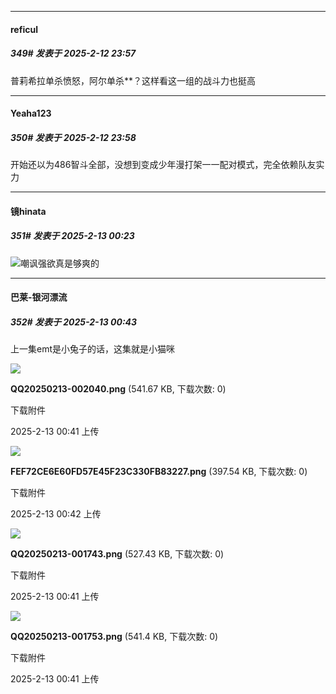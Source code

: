 ﻿
*****

####  reficul  
##### 349#       发表于 2025-2-12 23:57

普莉希拉单杀愤怒，阿尔单杀**？这样看这一组的战斗力也挺高

*****

####  Yeaha123  
##### 350#       发表于 2025-2-12 23:58

开始还以为486智斗全部，没想到变成少年漫打架一一配对模式，完全依赖队友实力


*****

####  镜hinata  
##### 351#       发表于 2025-2-13 00:23

<img src="https://static.saraba1st.com/image/smiley/face2017/067.png" referrerpolicy="no-referrer">嘲讽强欲真是够爽的


*****

####  巴莱-银河漂流  
##### 352#       发表于 2025-2-13 00:43

上一集emt是小兔子的话，这集就是小猫咪

<img src="https://img.saraba1st.com/forum/202502/13/004159cihbbbbbloh6eohb.png" referrerpolicy="no-referrer">

<strong>QQ20250213-002040.png</strong> (541.67 KB, 下载次数: 0)

下载附件

2025-2-13 00:41 上传

<img src="https://img.saraba1st.com/forum/202502/13/004238yjj5z66c90jan1j8.png" referrerpolicy="no-referrer">

<strong>FEF72CE6E60FD57E45F23C330FB83227.png</strong> (397.54 KB, 下载次数: 0)

下载附件

2025-2-13 00:42 上传

<img src="https://img.saraba1st.com/forum/202502/13/004158kv3e5ummevumdngu.png" referrerpolicy="no-referrer">

<strong>QQ20250213-001743.png</strong> (527.43 KB, 下载次数: 0)

下载附件

2025-2-13 00:41 上传

<img src="https://img.saraba1st.com/forum/202502/13/004159owy2s5bp4stx2ob5.png" referrerpolicy="no-referrer">

<strong>QQ20250213-001753.png</strong> (541.4 KB, 下载次数: 0)

下载附件

2025-2-13 00:41 上传

